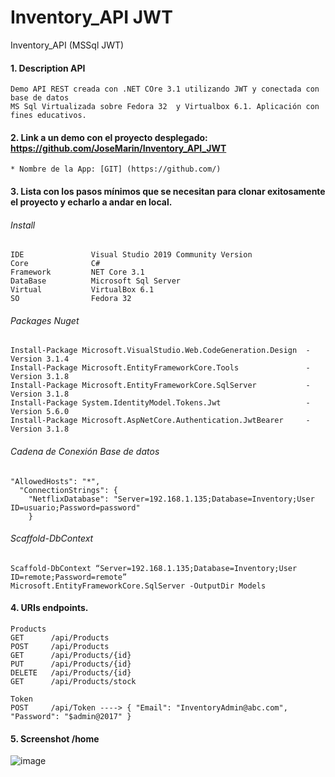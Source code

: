 # Inventory_API JWT
Inventory_API (MSSql JWT)

#### 1. Description API
```
Demo API REST creada con .NET COre 3.1 utilizando JWT y conectada con base de datos 
MS Sql Virtualizada sobre Fedora 32  y Virtualbox 6.1. Aplicación con fines educativos.
```

#### 2. Link a un demo con el proyecto desplegado: https://github.com/JoseMarin/Inventory_API_JWT

```
* Nombre de la App: [GIT] (https://github.com/)
```
#### 3. Lista con los pasos mínimos que se necesitan para clonar exitosamente el proyecto y echarlo a andar en local.

###### Install
```
IDE               Visual Studio 2019 Community Version
Core              C# 
Framework         NET Core 3.1
DataBase          Microsoft Sql Server 
Virtual           VirtualBox 6.1
SO                Fedora 32
```
###### Packages Nuget 
```
Install-Package Microsoft.VisualStudio.Web.CodeGeneration.Design  -Version 3.1.4
Install-Package Microsoft.EntityFrameworkCore.Tools               -Version 3.1.8
Install-Package Microsoft.EntityFrameworkCore.SqlServer           -Version 3.1.8
Install-Package System.IdentityModel.Tokens.Jwt                   -Version 5.6.0
Install-Package Microsoft.AspNetCore.Authentication.JwtBearer     -Version 3.1.8
```
###### Cadena de Conexión Base de datos 
```
"AllowedHosts": "*",
  "ConnectionStrings": {
    "NetflixDatabase": "Server=192.168.1.135;Database=Inventory;User ID=usuario;Password=password"
    }
```
###### Scaffold-DbContext 
```
Scaffold-DbContext “Server=192.168.1.135;Database=Inventory;User ID=remote;Password=remote” 
Microsoft.EntityFrameworkCore.SqlServer -OutputDir Models

```
#### 4. URIs endpoints.
```
Products
GET      /api/Products
POST     /api/Products
GET      /api/Products/{id}
PUT      /api/Products/{id}
DELETE   /api/Products/{id}
GET      /api/Products/stock

Token
POST     /api/Token ----> { "Email": "InventoryAdmin@abc.com", "Password": "$admin@2017" }

```
#### 5. Screenshot /home
![image](https://user-images.githubusercontent.com/16636086/107164559-ea896c00-69af-11eb-97e7-71f7a87d9bad.png)

